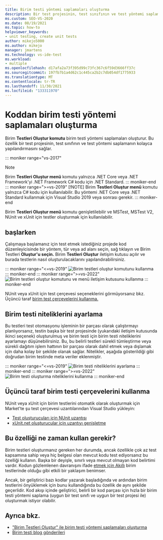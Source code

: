 ```yaml
---
title: Birim testi yöntemi saplamaları oluşturma
description: Bir test projesinin, test sınıfının ve test yöntemi saplamanın kolayca yapılandırmasını sağlayan Birim Testleri Oluştur komutunu kullanmayı öğrenin.
ms.custom: SEO-VS-2020
ms.date: 08/19/2021
ms.topic: how-to
helpviewer_keywords:
- unit testing, create unit tests
author: mikejo5000
ms.author: mikejo
manager: jmartens
ms.technology: vs-ide-test
ms.workload:
- multiple
ms.openlocfilehash: d17afa2a73f395d99c73fc367c6f59d3666ff37c
ms.sourcegitcommit: 197fb7b1a4d62c1c445ca2b2c7db054df1775933
ms.translationtype: MT
ms.contentlocale: tr-TR
ms.lasthandoff: 11/30/2021
ms.locfileid: "133311970"
---
```

# <a name="create-unit-test-method-stubs-from-code"></a>Koddan birim testi yöntemi saplamaları oluşturma

Birim **Testleri Oluştur komutu** birim testi yöntemi saplamaları oluşturur. Bu özellik bir test projesinin, test sınıfının ve test yöntemi saplamanın kolayca yapılandırmasını sağlar.

::: moniker range="vs-2017"
> [!NOTE]
> Birim **Testleri Oluştur menü** komutu yalnızca .NET Core veya .NET Framework'yi .NET Framework C# kodu için .NET Standard.
::: moniker-end
::: moniker range=">=vs-2019"
> [!NOTE]
> Birim **Testleri Oluştur menü** komutu yalnızca C# kodu için kullanılabilir. Bu yöntemi .NET Core veya .NET Standard kullanmak için Visual Studio 2019 veya sonrası gerekir.
::: moniker-end

Birim **Testleri Oluştur menü** komutu genişletilebilir ve MSTest, MSTest V2, NUnit ve xUnit için testler oluşturmak için kullanılabilir.

## <a name="get-started"></a>başlarken

Çalışmaya başlamanız için test etmek istediğiniz projede kod düzenleyicisinde bir yöntem, tür veya ad alanı seçin, sağ tıklayın ve Birim Testleri **Oluştur'u seçin.** Birim **Testleri Oluştur** iletişim kutusu açılır ve burada testlerin nasıl oluşturulacaklarını yapılandırabilirsiniz.

::: moniker range="<=vs-2019"
![Birim testleri oluştur komutunu kullanma](media/createunittestcommand.png)
::: moniker-end
::: moniker range=">=vs-2022"
![Birim testleri oluştur komutunu ve menü iletişim kutusunu kullanma](media/create-unit-test-command-menu-dialog.png)
::: moniker-end

NUnit veya xUnit için test çerçevesi seçeneklerini görmüyorsanız bkz. Üçüncü taraf [birim test çerçevelerini kullanma.](#use-third-party-unit-test-frameworks)

## <a name="set-unit-test-traits"></a>Birim testi niteliklerini ayarlama

Bu testleri test otomasyonu işleminin bir parçası olarak çalıştırmayı planlıyorsanız, testin başka bir test projesinde (yukarıdaki iletişim kutusunda ikinci seçenek) oluşturulmuş ve birim testi için birim testi niteliklerini ayarlamayı düşünebilirsiniz. Bu, bu belirli testleri sürekli tümleştirme veya sürekli dağıtım işlem hattının bir parçası olarak dahil etmek veya dışlamak için daha kolay bir şekilde olanak sağlar. Nitelikler, aşağıda gösterildiği gibi doğrudan birim testinde meta veriler eklenmiştir.

::: moniker range="<=vs-2019"
![Birim testi niteliklerini ayarlama](media/createunittest.png)
::: moniker-end
::: moniker range=">=vs-2022"
![Birim testi oluşturma niteliklerini kullanma](media/create-unit-test-traits.png)
::: moniker-end

## <a name="use-third-party-unit-test-frameworks"></a>Üçüncü taraf birim testi çerçevelerini kullanma

NUnit veya xUnit için birim testlerini otomatik olarak oluşturmak için Market'te şu test çerçevesi uzantılarından Visual Studio yükleyin:

* [Test oluşturucuları için NUnit uzantısı](https://marketplace.visualstudio.com/items?itemName=NUnitDevelopers.TestGeneratorNUnitextension-18371)
* [xUnit.net oluşturucular için uzantıyı genişletme](https://marketplace.visualstudio.com/items?itemName=YowkoTsai.xUnitnetTestGenerator)

## <a name="when-should-i-use-this-feature"></a>Bu özelliği ne zaman kullan gerekir?

Birim testleri oluşturmanız gereken her durumda, ancak özellikle çok az test kapsamına sahip veya hiç belgesi olan mevcut kodu test ediyorsanız bu özelliği kullanın. Başka bir deyişle, sınırlı veya mevcut olmayan kod belirtimi vardır. Kodun gözlemlenen davranışını ifade [etmek için Akıllı](https://devblogs.microsoft.com/devops/introducing-smart-unit-tests/) birim testlerinde olduğu gibi etkili bir yaklaşım benimser.

Ancak, bir geliştirici bazı kodlar yazarak başladığında ve ardından birim testlerini önyüklemek için bunu kullandığında bu özellik de aynı şekilde geçerlidir. Kod akışı içinde geliştirici, belirli bir kod parçası için hızla bir birim testi yöntemi saplama (uygun bir test sınıfı ve uygun bir test projesi ile) oluşturmak istiyor olabilir.

## <a name="see-also"></a>Ayrıca bkz.

- ["Birim Testleri Oluştur" ile birim testi yöntemi saplamaları oluşturma](https://devblogs.microsoft.com/devops/creating-unit-test-method-stubs-with-create-unit-tests/)
- [Birim testi blog gönderileri](https://devblogs.microsoft.com/devops/?s=unit+testing)
